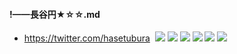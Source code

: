 #### !——長谷円★☆☆.md
- https://twitter.com/hasetubura
![]()
![](https://pbs.twimg.com/media/EHU1jzgUcAIgV24.jpg:orig)
![](https://pbs.twimg.com/media/EHU1tByUEAITXnY.jpg:orig)
![](https://pbs.twimg.com/media/EHU1-NyU0AA9iAF.jpg:orig)
![](https://pbs.twimg.com/media/EHU2IvvUEAIDhaz.jpg:orig)
![](https://pbs.twimg.com/media/EHU0E85UEAIcqGG.jpg:orig)
![](https://pbs.twimg.com/media/EHU0hQiUYAI_LIC.jpg:orig)
